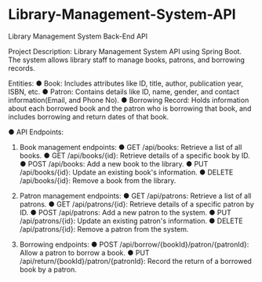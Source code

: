 # Library-Management-System-API
Library Management System Back-End API

Project Description:
Library Management System API using Spring Boot. The system allows library staff to manage books, patrons, and borrowing records.

Entities:
● Book: Includes attributes like ID, title, author, publication year, ISBN, etc.
● Patron: Contains details like ID, name, gender, and contact information(Email, and Phone No).
● Borrowing Record: Holds information about each borrowed book and the patron who is borrowing that book, and includes borrowing and return dates of that book.


● API Endpoints:
  1. Book management endpoints:
    ● GET /api/books: Retrieve a list of all books.
    ● GET /api/books/{id}: Retrieve details of a specific book by ID.
    ● POST /api/books: Add a new book to the library.
    ● PUT /api/books/{id}: Update an existing book's information.
    ● DELETE /api/books/{id}: Remove a book from the library.
  
  2. Patron management endpoints:
    ● GET /api/patrons: Retrieve a list of all patrons.
    ● GET /api/patrons/{id}: Retrieve details of a specific patron by ID.
    ● POST /api/patrons: Add a new patron to the system.
    ● PUT /api/patrons/{id}: Update an existing patron's information.
    ● DELETE /api/patrons/{id}: Remove a patron from the system.

  3. Borrowing endpoints:
    ● POST /api/borrow/{bookId}/patron/{patronId}: Allow a patron to
    borrow a book.
    ● PUT /api/return/{bookId}/patron/{patronId}: Record the return of a borrowed book by a patron.
